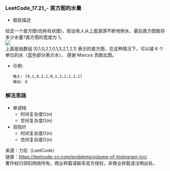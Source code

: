 ### LeetCode_17.21_- 直方图的水量
* 题目描述

给定一个直方图(也称柱状图)，假设有人从上面源源不断地倒水，最后直方图能存多少水量?直方图的宽度为 1。\
![](https://assets.leetcode-cn.com/aliyun-lc-upload/uploads/2018/10/22/rainwatertrap.png)  
上面是由数组 [0,1,0,2,1,0,1,3,2,1,2,1] 表示的直方图，在这种情况下，可以接 6 个单位的水（蓝色部分表示水）。 感谢 Marcos 贡献此图。

* 示例:

      输入: [0,1,0,2,1,0,1,3,2,1,2,1]
      输出: 6

### 解法思路
* 单调栈
  * 时间复杂度O(n)
  * 空间复杂度O(n)  
* 双指针
  * 时间复杂度O(n)
  * 空间复杂度O(n)  

来源：力扣（LeetCode）\
链接：https://leetcode-cn.com/problems/volume-of-histogram-lcci \
著作权归领扣网络所有。商业转载请联系官方授权，非商业转载请注明出处。

